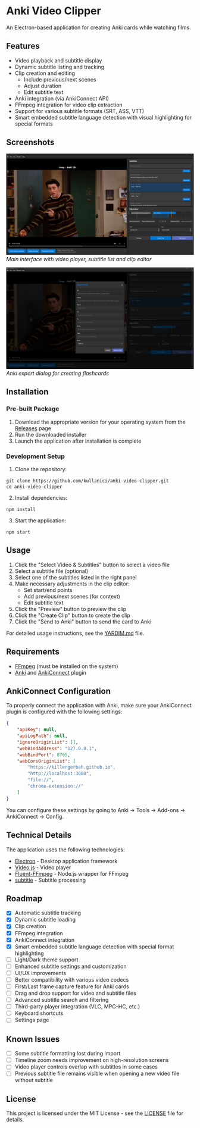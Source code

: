 # Anki Video Clipper

An Electron-based application for creating Anki cards while watching films.

## Features

- Video playback and subtitle display
- Dynamic subtitle listing and tracking
- Clip creation and editing
  - Include previous/next scenes
  - Adjust duration
  - Edit subtitle text
- Anki integration (via AnkiConnect API)
- FFmpeg integration for video clip extraction
- Support for various subtitle formats (SRT, ASS, VTT)
- Smart embedded subtitle language detection with visual highlighting for special formats

## Screenshots

![Main Interface](screenshots/main_interface.png)
*Main interface with video player, subtitle list and clip editor*

![Anki Export](screenshots/anki_export.png)
*Anki export dialog for creating flashcards*

## Installation

### Pre-built Package

1. Download the appropriate version for your operating system from the [Releases](https://github.com/kullanici/anki-video-clipper/releases) page
2. Run the downloaded installer
3. Launch the application after installation is complete

### Development Setup

1. Clone the repository:
```
git clone https://github.com/kullanici/anki-video-clipper.git
cd anki-video-clipper
```

2. Install dependencies:
```
npm install
```

3. Start the application:
```
npm start
```

## Usage

1. Click the "Select Video & Subtitles" button to select a video file
2. Select a subtitle file (optional)
3. Select one of the subtitles listed in the right panel
4. Make necessary adjustments in the clip editor:
   - Set start/end points
   - Add previous/next scenes (for context)
   - Edit subtitle text
5. Click the "Preview" button to preview the clip
6. Click the "Create Clip" button to create the clip
7. Click the "Send to Anki" button to send the card to Anki

For detailed usage instructions, see the [YARDIM.md](YARDIM.md) file.

## Requirements

- [FFmpeg](https://ffmpeg.org/download.html) (must be installed on the system)
- [Anki](https://apps.ankiweb.net/) and [AnkiConnect](https://ankiweb.net/shared/info/2055492159) plugin

## AnkiConnect Configuration

To properly connect the application with Anki, make sure your AnkiConnect plugin is configured with the following settings:

```json
{
    "apiKey": null,
    "apiLogPath": null,
    "ignoreOriginList": [],
    "webBindAddress": "127.0.0.1",
    "webBindPort": 8765,
    "webCorsOriginList": [
        "https://killergerbah.github.io",
        "http://localhost:3000",
        "file://",
        "chrome-extension://"
    ]
}
```

You can configure these settings by going to Anki → Tools → Add-ons → AnkiConnect → Config.

## Technical Details

The application uses the following technologies:

- [Electron](https://www.electronjs.org/) - Desktop application framework
- [Video.js](https://videojs.com/) - Video player
- [Fluent-FFmpeg](https://github.com/fluent-ffmpeg/node-fluent-ffmpeg) - Node.js wrapper for FFmpeg
- [subtitle](https://github.com/gsantiago/subtitle.js) - Subtitle processing

## Roadmap

- [x] Automatic subtitle tracking
- [x] Dynamic subtitle loading
- [x] Clip creation
- [x] FFmpeg integration
- [x] AnkiConnect integration
- [x] Smart embedded subtitle language detection with special format highlighting
- [ ] Light/Dark theme support
- [ ] Enhanced subtitle settings and customization
- [ ] UI/UX improvements
- [ ] Better compatibility with various video codecs
- [ ] First/Last frame capture feature for Anki cards
- [ ] Drag and drop support for video and subtitle files
- [ ] Advanced subtitle search and filtering
- [ ] Third-party player integration (VLC, MPC-HC, etc.)
- [ ] Keyboard shortcuts
- [ ] Settings page

## Known Issues

- [ ] Some subtitle formatting lost during import
- [ ] Timeline zoom needs improvement on high-resolution screens
- [ ] Video player controls overlap with subtitles in some cases
- [ ] Previous subtitle file remains visible when opening a new video file without subtitle

## License

This project is licensed under the MIT License - see the [LICENSE](LICENSE) file for details.